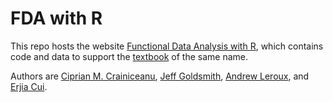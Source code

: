 # FDA with R

This repo hosts the website [Functional Data Analysis with R](https://functionaldataanalysis.org), which contains code and data to support the [textbook](https://www.amazon.com/Functional-Analysis-Monographs-Statistics-Probability/dp/1032244712/ref=sr_1_6?crid=UEKJYVS8EV6R&keywords=crainiceanu&qid=1698108861&sprefix=crainiceanu%2Caps%2C83&sr=8-6) of the same name. 

Authors are [Ciprian M. Crainiceanu](http://www.ciprianstats.org), [Jeff Goldsmith](http://jeffgoldsmith.com), [Andrew Leroux](https://coloradosph.cuanschutz.edu/resources/directory/directory-profile/Leroux-Andrew-UCD6003212586), and [Erjia Cui](https://sites.google.com/view/erjiacui/home).

